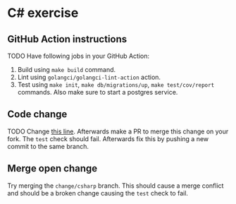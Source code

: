 # C# exercise
## GitHub Action instructions
TODO
Have following jobs in your GitHub Action:
1. Build using `make build` command.
2. Lint using `golangci/golangci-lint-action` action.
3. Test using `make init`, `make db/migrations/up`, `make test/cov/report` commands. Also make sure to start a postgres service.

## Code change
TODO
Change [this line](https://github.com/XDoubleU/git-hub-workshop/blob/33f7129ef49edcb1bcc8d30d08d33d088f69fd26/exercises/Go/cmd/api/notes_test.go#L105).
Afterwards make a PR to merge this change on your fork. The `test` check should fail. Afterwards fix this by pushing a new commit to the same branch.

## Merge open change
Try merging the `change/csharp` branch. This should cause a merge conflict and should be a broken change causing the `test` check to fail.

